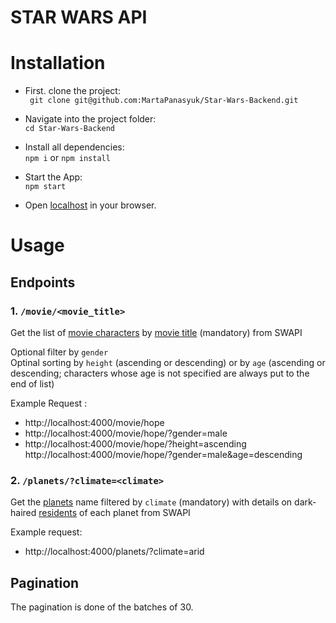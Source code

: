 # STAR WARS API

# Installation

- First. clone the project:  
  ` git clone git@github.com:MartaPanasyuk/Star-Wars-Backend.git`

- Navigate into the project folder:  
  `cd Star-Wars-Backend`

- Install all dependencies:  
  `npm i` or `npm install`

- Start the App:  
  `npm start`

- Open [localhost](http://localhost:4000) in your browser.

# Usage

## Endpoints

### 1. `/movie/<movie_title>`

Get the list of [movie characters](https://swapi.dev/documentation#people) by [movie title](https://swapi.dev/documentation#films) (mandatory) from SWAPI

Optional filter by `gender`  
Optinal sorting by `height` (ascending or descending) or by `age` (ascending or descending; characters whose age is not specified are always put to the end of list)

Example Request :

- http://localhost:4000/movie/hope
- http://localhost:4000/movie/hope/?gender=male
- http://localhost:4000/movie/hope/?height=ascending
  http://localhost:4000/movie/hope/?gender=male&age=descending

### 2. `/planets/?climate=<climate>`

Get the [planets](https://swapi.dev/documentation#planets) name filtered by `climate` (mandatory) with details on dark-haired [residents](https://swapi.dev/documentation#people) of each planet from SWAPI

Example request:

- http://localhost:4000/planets/?climate=arid

## Pagination

The pagination is done of the batches of 30.
